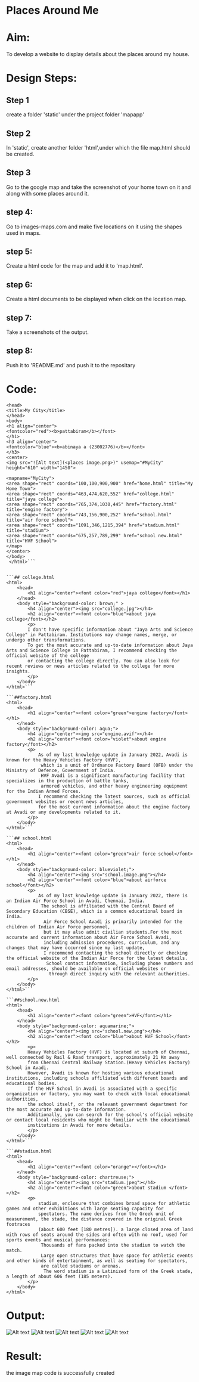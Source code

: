 # Places Around Me
# Aim:
To develop a website to display details about the places around my house.

# Design Steps:
## Step 1
create a folder 'static' under the project folder 'mapapp'
## Step 2
In 'static', create another folder 'html',under which the file map.html should be created.

## Step 3
Go to the google map and take the screenshot of your home town on it and along with some places around it.
## step 4:
Go to images-maps.com and make five locations on it using the shapes used in maps.

## step 5:
Create a html code for the map and add it to 'map.html'.

## step 6:
Create a html documents to be displayed when click on the location map.

## step 7:
Take a screenshots of the output.

## step 8: 
Push it to 'README.md' and push it to the repositary
# Code:
```<html>
<head>
<title>My City</title>
</head>
<body>
<h1 align="center">
<fontcolor="red"><b>pattabiram</b></font>
</h1>
<h3 align="center">
<fontcolor="blue"><b>abinaya a (23002776)</b></font>
</h3>
<center>
<img src="![Alt text](<places image.png>)" usemap="#MyCity" height="610" width="1450">

<mapname="MyCity">
<area shape="rect" coords="100,100,900,900" href="home.html" title="My Home Town">
<area shape="rect" coords="463,474,620,552" href="college.html" title="jaya college">
<area shape="rect" coords="765,374,1030,445" href="factory.html" title="engine factory">
<area shape="rect" coords="743,156,900,252" href="school.html" title="air force school">
<area shape="rect" coords="1091,346,1215,394" href="stadium.html" title="stadium">
<area shape="rect" coords="675,257,789,299" href="school new.html" title="HVF School">
</map>
</center>
</body>
 </html>```


```## college.html
<html>
    <head>
        <h1 align="center"><font color="red">jaya college</font></h1>
    </head>
    <body style="background-color: brown;" >
        <h4 align="center"><img src="college.jpg"></h4>
        <h2 align="center"><font color="blue">about jaya college</font></h2>
        <p>
        I don't have specific information about "Jaya Arts and Science College" in Pattabiram. Institutions may change names, merge, or undergo other transformations.
        To get the most accurate and up-to-date information about Jaya Arts and Science College in Pattabiram, I recommend checking the official website of the college 
        or contacting the college directly. You can also look for recent reviews or news articles related to the college for more insights.
        </p>
    </body>
</html>```

```##factory.html
<html>
    <head>
        <h1 align="center"><font color="green">engine factory</font></h1>
    </head>
    <body style="background-color: aqua;">
        <h4 align="center"><img src="engine.avif"></h4>
        <h2 align="center"><font color="violet">about engine factory</font></h2>
        <p>
            As of my last knowledge update in January 2022, Avadi is known for the Heavy Vehicles Factory (HVF),
             which is a unit of Ordnance Factory Board (OFB) under the Ministry of Defence, Government of India. 
             HVF Avadi is a significant manufacturing facility that specializes in the production of battle tanks, 
             armored vehicles, and other heavy engineering equipment for the Indian Armed Forces.
            I recommend checking the latest sources, such as official government websites or recent news articles, 
            for the most current information about the engine factory at Avadi or any developments related to it.
        </p>
    </body>
</html>```

```## school.html
<html>
    <head>
        <h1 align="center"><font color="green">air force school</font></h1>
    </head>
    <body style="background-color: blueviolet;">
        <h4 align="center"><img src="school.image.png"></h4>
        <h2 align="center"><font color="blue">about airforce school</font></h2>
        <p>
            As of my last knowledge update in January 2022, there is an Indian Air Force School in Avadi, Chennai, India.
             The school is affiliated with the Central Board of Secondary Education (CBSE), which is a common educational board in India.
              Air Force School Avadi is primarily intended for the children of Indian Air Force personnel, 
              but it may also admit civilian students.For the most accurate and current information about Air Force School Avadi, 
              including admission procedures, curriculum, and any changes that may have occurred since my last update, 
              I recommend contacting the school directly or checking the official website of the Indian Air Force for the latest details.
               School contact information, including phone numbers and email addresses, should be available on official websites or
                through direct inquiry with the relevant authorities.    
        </p>
    </body>
</html>```

```##school.new.html
<html>
    <head>
        <h1 align="center"><font color="green">HVF</font></h1>
    </head>
    <body style="background-color: aquamarine;">
        <h4 align="center"><img src="school.new.png"></h4>
        <h2 align="center"><font color="blue">about HVF School</font></h2>
        <p>
        Heavy Vehicles Factory (HVF) is located at suburb of Chennai, well connected by Rail & Road transport, approximately 21 Km away
        from Chennai Central Railway Station.(Heavy Vehicles Factory) School in Avadi.
        However, Avadi is known for hosting various educational institutions, including schools affiliated with different boards and educational bodies.
        If the HVF School in Avadi is associated with a specific organization or factory, you may want to check with local educational authorities, 
        the school itself, or the relevant government department for the most accurate and up-to-date information. 
        Additionally, you can search for the school's official website or contact local residents who might be familiar with the educational 
        institutions in Avadi for more details.    
        </p>
    </body>
</html>```

```##stadium.html
<html>
    <head>
        <h1 align="center"><font color="orange"></font></h1>
    </head>
    <body style="background-color: chartreuse;">     
        <h4 align="center"><img src="stadium.jpeg"></h4>
        <h2 align="center"><font color="green">about stadium </font></h2>
        <p>
            stadium, enclosure that combines broad space for athletic games and other exhibitions with large seating capacity for 
            spectators. The name derives from the Greek unit of measurement, the stade, the distance covered in the original Greek footraces 
            (about 600 feet [180 metres]). a large closed area of land with rows of seats around the sides and often with no roof, used for sports events and musical performances:
             Thousands of fans packed into the stadium to watch the match.
             Large open structures that have space for athletic events and other kinds of entertainment, as well as seating for spectators, 
             are called stadiums or arenas.
              The word stadium is a Latinized form of the Greek stade, a length of about 606 feet (185 meters).
        </p>
    </body>
</html>
```

# Output:
![Alt text](clge-1.png)
![Alt text](engi.png)
![Alt text](hvf.png)
![Alt text](sch.png)
![Alt text](stad.png)
# Result:
the image map code is successfully created
